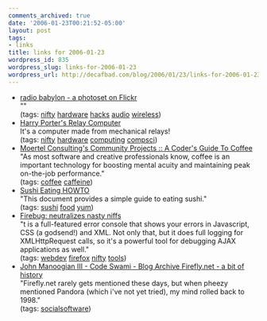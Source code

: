```yaml
---
comments_archived: true
date: '2006-01-23T00:21:52-05:00'
layout: post
tags:
- links
title: links for 2006-01-23
wordpress_id: 835
wordpress_slug: links-for-2006-01-23
wordpress_url: http://decafbad.com/blog/2006/01/23/links-for-2006-01-23
---
```

<ul class="delicious">
	<li>
		<div class="delicious-link"><a href="http://www.flickr.com/photos/andy_m/sets/1791706/">radio babylon - a photoset on Flickr</a></div>
		<div class="delicious-extended">""</div>
		<div class="delicious-tags">(tags: <a href="http://del.icio.us/deusx/nifty">nifty</a> <a href="http://del.icio.us/deusx/hardware">hardware</a> <a href="http://del.icio.us/deusx/hacks">hacks</a> <a href="http://del.icio.us/deusx/audio">audio</a> <a href="http://del.icio.us/deusx/wireless">wireless</a>)</div>
	</li>
	<li>
		<div class="delicious-link"><a href="http://www.cs.pdx.edu/~harry/Relay/index.html">Harry Porter's Relay Computer</a></div>
		<div class="delicious-extended">It's a computer made from mechanical relays!</div>
		<div class="delicious-tags">(tags: <a href="http://del.icio.us/deusx/nifty">nifty</a> <a href="http://del.icio.us/deusx/hardware">hardware</a> <a href="http://del.icio.us/deusx/computing">computing</a> <a href="http://del.icio.us/deusx/compsci">compsci</a>)</div>
	</li>
	<li>
		<div class="delicious-link"><a href="http://community.moertel.com/ss/space/A+Coder's+Guide+To+Coffee">Moertel Consulting's Community Projects :: A Coder's Guide To Coffee</a></div>
		<div class="delicious-extended">"As most software and creative professionals know, coffee is an important technology for boosting mental acuity and maintaining peak on-the-job performance."</div>
		<div class="delicious-tags">(tags: <a href="http://del.icio.us/deusx/coffee">coffee</a> <a href="http://del.icio.us/deusx/caffeine">caffeine</a>)</div>
	</li>
	<li>
		<div class="delicious-link"><a href="http://eugeneciurana.com/musings/sushi-eating-HOWTO.html">Sushi Eating HOWTO</a></div>
		<div class="delicious-extended">"This document provides a simple guide to eating sushi."</div>
		<div class="delicious-tags">(tags: <a href="http://del.icio.us/deusx/sushi">sushi</a> <a href="http://del.icio.us/deusx/food">food</a> <a href="http://del.icio.us/deusx/yum">yum</a>)</div>
	</li>
	<li>
		<div class="delicious-link"><a href="http://times.usefulinc.com/2006/01/22-firebug">Firebug: neutralizes nasty niffs</a></div>
		<div class="delicious-extended">"t is a full-featured error console that shows your errors in Javascript, CSS (a godsend!) and XML. Not only that, but it does full logging for XMLHttpRequest calls, so it's a powerful tool for debugging AJAX applications as well."</div>
		<div class="delicious-tags">(tags: <a href="http://del.icio.us/deusx/webdev">webdev</a> <a href="http://del.icio.us/deusx/firefox">firefox</a> <a href="http://del.icio.us/deusx/nifty">nifty</a> <a href="http://del.icio.us/deusx/tools">tools</a>)</div>
	</li>
	<li>
		<div class="delicious-link"><a href="http://codeswami.com/2006/01/19/fireflynet-a-bit-of-history/">John Manoogian III - Code Swami - Blog Archive  Firefly.net - a bit of history</a></div>
		<div class="delicious-extended">"Firefly.net rarely gets mentioned these days, but when pheezy mentioned Pandora (which i've not yet tried), my mind rolled back to 1998."</div>
		<div class="delicious-tags">(tags: <a href="http://del.icio.us/deusx/socialsoftware">socialsoftware</a>)</div>
	</li>
</ul>
